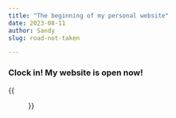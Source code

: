 ```yaml
---
title: "The beginning of my personal website"
date: 2023-08-11
author: Sandy
slug: road-not-taken

---
```


### Clock in! My website is open now!

{{<figure src="/images/clock.jpg" title="I finally got it!" width="350">}}